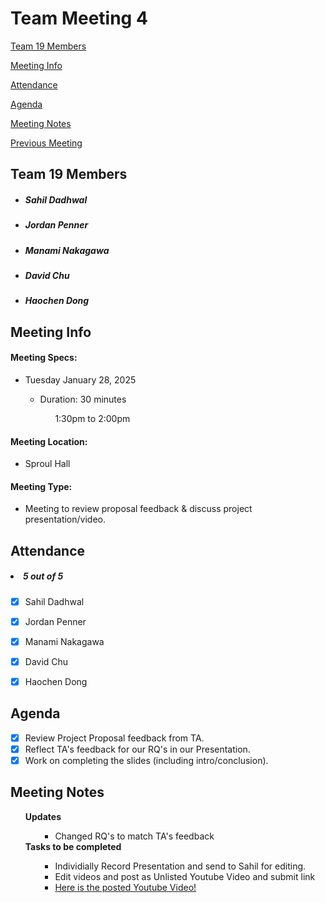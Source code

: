 # Team Meeting 4

[Team 19 Members](#team-19-members)

[Meeting Info](#meeting-info)

[Attendance](#attendance)

[Agenda](#agenda)

[Meeting Notes](#meeting-notes)

[Previous Meeting](https://github.com/pennerj6/260-project/blob/main/admin/meetings/012325-project_proposal.md)

## **Team 19 Members**
<ul>

<!-- List of Names to copy/paste
Sahil Dadhwal
Jordan Penner
Manami Nakagawa
David Chu
Haochen Dong 
-->

##### <li> *Sahil Dadhwal* </li>
##### <li> *Jordan Penner* </li>
##### <li> *Manami Nakagawa* </li>
##### <li> *David Chu* </li>
##### <li> *Haochen Dong* </li>

</ul>

## **Meeting Info**
#### Meeting Specs: 
<ul>
  <li>Tuesday January 28, 2025</li>
  <ul>
    <li>Duration: 30 minutes</li>
        <ol>1:30pm to 2:00pm<ol>
  </ul>
</ul>

#### Meeting Location: 
<ul>
  <li>Sproul Hall</li>
</ul>

#### Meeting Type: 
<ul>
  <li>Meeting to review proposal feedback & discuss project presentation/video.</li>
</ul>	

## **Attendance**
##### <li> *5 out of 5* </li>
- [x] Sahil Dadhwal
- [x] Jordan Penner
- [x] Manami Nakagawa
- [x] David Chu
- [x] Haochen Dong


## **Agenda**
- [x] Review Project Proposal feedback from TA.
- [x] Reflect TA's feedback for our RQ's in our Presentation.
- [x] Work on completing the slides (including intro/conclusion).
    
## **Meeting Notes**
<ul>
<b>Updates</b>
<ul>
    <ul>
        <li>Changed RQ's to match TA's feedback</li>
    </ul>
    
</ul>
<b>Tasks to be completed</b>
<ul>
    <ul>
        <li>Individially Record Presentation and send to Sahil for editing.</li>
        <li>Edit videos and post as Unlisted Youtube Video and submit link</li>
        <li><a href="https://youtu.be/Pjk7qOgJLds">Here is the posted Youtube Video!</a></li>
    </ul>
</ul>